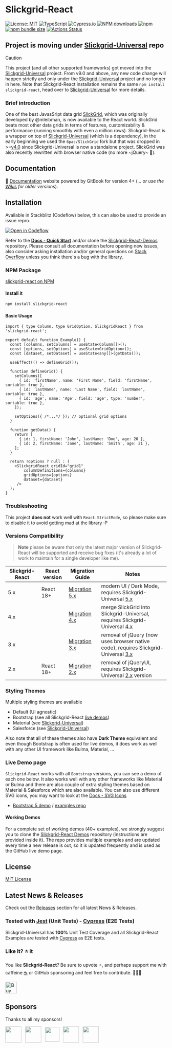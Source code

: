 # Slickgrid-React

[![License: MIT](https://img.shields.io/badge/License-MIT-yellow.svg)](https://opensource.org/licenses/MIT)
[![TypeScript](https://img.shields.io/badge/%3C%2F%3E-TypeScript-%230074c1.svg)](http://www.typescriptlang.org/)
[![Cypress.io](https://img.shields.io/badge/tested%20with-Cypress-04C38E.svg?logo=cypress)](https://www.cypress.io/)
[![NPM downloads](https://img.shields.io/npm/dy/slickgrid-react)](https://npmjs.org/package/slickgrid-react)
[![npm](https://img.shields.io/npm/v/slickgrid-react.svg?logo=npm&logoColor=fff&label=npm)](https://www.npmjs.com/package/slickgrid-react)
[![npm bundle size](https://img.shields.io/bundlephobia/minzip/slickgrid-react?color=success&label=gzip)](https://bundlephobia.com/result?p=slickgrid-react)
[![Actions Status](https://github.com/ghiscoding/slickgrid-react/workflows/CI%20Build/badge.svg)](https://github.com/ghiscoding/slickgrid-react/actions)

## Project is moving under [Slickgrid-Universal](https://github.com/ghiscoding/slickgrid-universal) repo
> [!CAUTION]
> This project (and all other supported frameworks) got moved into the [Slickgrid-Universal](https://github.com/ghiscoding/slickgrid-universal) project.
> From v9.0 and above, any new code change will happen strictly and only under the [Slickgrid-Universal](https://github.com/ghiscoding/slickgrid-universal) project and no longer in here.
> Note that Slickgrid-React installation remains the same `npm install slickgrid-react`, head over to [Slickgrid-Universal](https://github.com/ghiscoding/slickgrid-universal) for more details.

### Brief introduction
One of the best JavasSript data grid [SlickGrid](https://github.com/mleibman/SlickGrid), which was originally developed by @mleibman, is now available to the React world. SlickGrid beats most other data grids in terms of features, customizability & performance (running smoothly with even a million rows). Slickgrid-React is a wrapper on top of [Slickgrid-Universal](https://github.com/ghiscoding/slickgrid-universal/) (which is a dependency), in the early beginning we used the `6pac/SlickGrid` fork but that was dropped in >=[v4.0](https://github.com/ghiscoding/slickgrid-react/releases/tag/v4.0.2) since Slickgrid-Universal is now a standalone project. SlickGrid was also recently rewritten with browser native code (no more ~jQuery~ 🎉).

## Documentation
📘 [Documentation](https://ghiscoding.gitbook.io/slickgrid-react/getting-started/quick-start) website powered by GitBook  for version 4+ (_... or use the [Wikis](https://github.com/ghiscoding/Slickgrid-React/wiki) for older versions_).

## Installation
Available in Stackblitz (Codeflow) below, this can also be used to provide an issue repro.

[![Open in Codeflow](https://developer.stackblitz.com/img/open_in_codeflow.svg)](https:///pr.new/ghiscoding/slickgrid-react)

Refer to the **[Docs - Quick Start](https://ghiscoding.gitbook.io/slickgrid-react/getting-started/quick-start)** and/or clone the [Slickgrid-React-Demos](https://github.com/ghiscoding/slickgrid-react-demos) repository. Please consult all documentation before opening new issues, also consider asking installation and/or general questions on [Stack Overflow](https://stackoverflow.com/search?tab=newest&q=slickgrid) unless you think there's a bug with the library.

### NPM Package
[slickgrid-react on NPM](https://www.npmjs.com/package/slickgrid-react)

#### Install it

```sh
npm install slickgrid-react
```

#### Basic Usage

```tsx
import { type Column, type GridOption, SlickgridReact } from 'slickgrid-react';

export default function Example() {
  const [columns, setColumns] = useState<Column[]>();
  const [options, setOptions] = useState<GridOption>();
  const [dataset, setDataset] = useState<any[]>(getData());

  useEffect(() => defineGrid());

  function defineGrid() {
    setColumns([
      { id: 'firstName', name: 'First Name', field: 'firstName', sortable: true },
      { id: 'lastName', name: 'Last Name', field: 'lastName', sortable: true },
      { id: 'age', name: 'Age', field: 'age', type: 'number', sortable: true },
    ]);

    setOptions({ /*...*/ }); // optional grid options
  }

  function getData() {
    return [
      { id: 1, firstName: 'John', lastName: 'Doe', age: 20 },
      { id: 2, firstName: 'Jane', lastName: 'Smith', age: 21 },
    ];
  }

  return !options ? null : (
    <SlickgridReact gridId="grid1"
        columnDefinitions={columns}
        gridOptions={options}
        dataset={dataset}
     />
  );
}
```

### Troubleshooting

This project **does not** work well with `React.StrictMode`, so please make sure to disable it to avoid getting mad at the library :P 

### Versions Compatibility

> **Note** please be aware that only the latest major version of Slickgrid-React will be supported and receive bug fixes (it's already a lot of work to maintain for a single developer like me).

| Slickgrid-React | React version | Migration Guide | Notes |
|-------------------|-----------------|-----------------|------|
| 5.x               | React 18+       | [Migration 5.x](https://ghiscoding.gitbook.io/slickgrid-react/migrations/migration-to-5.x)     | modern UI / Dark Mode, requires Slickgrid-Universal [5.x](https://github.com/ghiscoding/slickgrid-universal/releases/tag/v5.0.0) |
| 4.x               |        | [Migration 4.x](https://ghiscoding.gitbook.io/slickgrid-react/migrations/migration-to-4.x)     | merge SlickGrid into Slickgrid-Universal, requires Slickgrid-Universal [4.x](https://github.com/ghiscoding/slickgrid-universal/releases/tag/v4.0.2) |
| 3.x               |        | [Migration 3.x](https://github.com/ghiscoding/slickgrid-react/wiki/Migration-to-3.x)     | removal of jQuery (now uses browser native code), requires Slickgrid-Universal [3.x](https://github.com/ghiscoding/slickgrid-universal/releases/tag/v3.0.0) |
| 2.x               | React 18+       | [Migration 2.x](https://github.com/ghiscoding/slickgrid-react/wiki/Migration-to-2.x)     | removal of jQueryUI, requires Slickgrid-Universal [2.x](https://github.com/ghiscoding/slickgrid-universal/releases/tag/v2.0.0) version |

### Styling Themes

Multiple styling themes are available
- Default (UI agnostic)
- Bootstrap (see all Slickgrid-React [live demos](https://ghiscoding.github.io/slickgrid-react/))
- Material (see [Slickgrid-Universal](https://ghiscoding.github.io/slickgrid-universal/#/example07))
- Salesforce (see [Slickgrid-Universal](https://ghiscoding.github.io/slickgrid-universal/#/example16))

Also note that all of these themes also have **Dark Theme** equivalent and even though Bootstrap is often used for live demos, it does work as well with any other UI framework like Bulma, Material, ...

### Live Demo page
`Slickgrid-React` works with all `Bootstrap` versions, you can see a demo of each one below. It also works well with any other frameworks like Material or Bulma and there are also couple of extra styling themes based on Material & Salesforce which are also available. You can also use different SVG icons, you may want to look at the [Docs - SVG Icons](https://ghiscoding.gitbook.io/slickgrid-react/styling/svg-icons)
- [Bootstrap 5 demo](https://ghiscoding.github.io/slickgrid-react-demos/) / [examples repo](https://github.com/ghiscoding/slickgrid-react-demos/tree/main/bootstrap5-i18n-demo)

#### Working Demos
For a complete set of working demos (40+ examples), we strongly suggest you to clone the [Slickgrid-React Demos](https://github.com/ghiscoding/slickgrid-react-demos) repository (instructions are provided inside it). The repo provides multiple examples and are updated every time a new release is out, so it is updated frequently and is used as the GitHub live demo page.

## License
[MIT License](LICENSE)

## Latest News & Releases
Check out the [Releases](https://github.com/ghiscoding/slickgrid-react/releases) section for all latest News & Releases.

### Tested with [Jest](https://jestjs.io/) (Unit Tests) - [Cypress](https://www.cypress.io/) (E2E Tests)
Slickgrid-Universal has **100%** Unit Test Coverage and all Slickgrid-React Examples are tested with [Cypress](https://www.cypress.io/) as E2E tests.

### Like it? ⭐ it
You like **Slickgrid-React**? Be sure to upvote ⭐, and perhaps support me with caffeine [☕](https://ko-fi.com/ghiscoding) or GitHub sponsoring and feel free to contribute. 👷👷‍♀️

<a href='https://ko-fi.com/ghiscoding' target='_blank'><img height='36' style='border:0px;height:36px;' src='https://storage.ko-fi.com/cdn/kofi3.png?v=6' border='0' alt='Buy Me a Coffee at ko-fi.com' /></a>

## Sponsors

Thanks to all my sponsors!

<div>
  <span>
    <a href="https://github.com/wundergraph" class="Link" title="Wundergraph" target="_blank"><img src="https://avatars.githubusercontent.com/u/64281914" width="50" height="50" valign="middle" /></a>
  </span>
  &nbsp;
  <span>
    <a href="https://github.com/johnsoncodehk" class="Link" title="johnsoncodehk (Volar)" target="_blank"><img src="https://avatars.githubusercontent.com/u/16279759" width="50" height="50" valign="middle" /></a>
  </span>
   &nbsp;
  <span>
    <a href="https://github.com/kevinburkett" class="Link" title="kevinburkett" target="_blank"><img class="circle avatar-user" src="https://avatars.githubusercontent.com/u/48218815?s=52&amp;v=4" width="45" height="45" valign="middle" /></a>
  </span>
  &nbsp;
  <span>
    <a href="https://github.com/anton-gustafsson" class="Link" title="anton-gustafsson" target="_blank"><img src="https://avatars.githubusercontent.com/u/22906905?s=52&v=4" width="50" height="50" valign="middle" /></a>
  </span>
  &nbsp;
  <span>
    <a href="https://github.com/gibson552" class="Link" title="gibson552" target="_blank"><img src="https://avatars.githubusercontent.com/u/84058359?s=52&v=4" width="50" height="50" valign="middle" /></a>
  </span>
</div>
